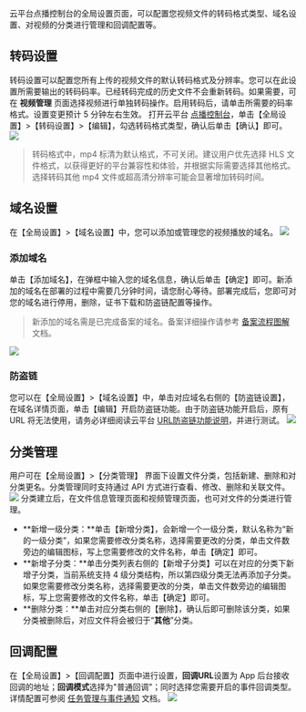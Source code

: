 云平台点播控制台的全局设置页面，可以配置您视频文件的转码格式类型、域名设置、对视频的分类进行管理和回调配置等。

## 转码设置
转码设置可以配置您所有上传的视频文件的默认转码格式及分辨率。您可以在此设置所需要输出的转码码率。已经转码完成的历史文件不会重新转码。如果需要，可在 **视频管理** 页面选择视频进行单独转码操作。启用转码后，请单击所需要的码率格式。设置变更预计 5 分钟左右生效。
打开云平台 [点播控制台](http://console.tcecqpoc.fsphere.cn/video)，单击【全局设置】>【转码设置】>【编辑】，勾选转码格式类型，确认后单击【确认】即可。
![](http://imgcache.tcecqpoc.fsphere.cn/image/mc.qcloudimg.com/static/img/09f2bcad15557a2f9d35b5f745d7f66b/image.png)
>转码格式中，mp4 标清为默认格式，不可关闭。建议用户优先选择 HLS 文件格式，以获得更好的平台兼容性和体验，并根据实际需要选择其他格式。选择转码其他 mp4 文件或超高清分辨率可能会显著增加转码时间。

## 域名设置
在【全局设置】>【域名设置】中，您可以添加或管理您的视频播放的域名。
![](http://imgcache.tcecqpoc.fsphere.cn/image/mc.qcloudimg.com/static/img/e9bedf2ce72d12d827d47a3b201ecd80/image.png)
### 添加域名
单击【添加域名】，在弹框中输入您的域名信息，确认后单击【确定】即可。新添加的域名在部署的过程中需要几分钟时间，请您耐心等待。部署完成后，您即可对您的域名进行停用，删除，证书下载和防盗链配置等操作。
>新添加的域名需是已完成备案的域名。备案详细操作请参考 [备案流程图解](http://tcecqpoc.fsphere.cn/document/product/243/655) 文档。

![](http://imgcache.tcecqpoc.fsphere.cn/image/mc.qcloudimg.com/static/img/f80011e5f8f67b09d593f37ee6088734/image.png)

### 防盗链
您可以在【全局设置】>【域名设置】中，单击对应域名右侧的【防盗链设置】，在域名详情页面，单击【编辑】开启防盗链功能。由于防盗链功能开启后，原有 URL 将无法使用，请务必详细阅读云平台 [URL防盗链功能说明](http://video.qcloud.com/download/docs/QVOD_HotLink_Protection_User_Guide.pdf?_ga=1.9461937.586497180.1511491691)，并进行测试。
![](http://imgcache.tcecqpoc.fsphere.cn/image/mc.qcloudimg.com/static/img/c8b886e335846fef8efd646653b86c10/image.png)

## 分类管理
用户可在【全局设置】>【分类管理】 界面下设置文件分类，包括新建、删除和对分类更名。分类管理同时支持通过 API 方式进行查看、修改、删除和关联文件。
![](http://imgcache.tcecqpoc.fsphere.cn/image/mc.qcloudimg.com/static/img/6c3675e5426e3d5261e906ddbbc8b7ec/image.png)
分类建立后，在文件信息管理页面和视频管理页面，也可对文件的分类进行管理。
-  **新增一级分类：**单击【新增分类】，会新增一个一级分类，默认名称为“新的一级分类”，如果您需要修改分类名称，选择需要更改的分类，单击文件数旁边的编辑图标，写上您需要修改的文件名称，单击【确定】即可。
-  **新增子分类：**单击分类列表右侧的【新增子分类】可以在对应的分类下新增子分类，当前系统支持 4 级分类结构，所以第四级分类无法再添加子分类。如果您需要修改分类名称，选择需要更改的分类，单击文件数旁边的编辑图标，写上您需要修改的文件名称，单击【确定】即可。
-  **删除分类：**单击对应分类右侧的【删除】，确认后即可删除该分类，如果分类被删除后，对应文件将会被归于“**其他**”分类。


## 回调配置
在【全局设置】>【回调配置】页面中进行设置，**回调URL**设置为 App 后台接收回调的地址；**回调模式**选择为"普通回调"；同时选择您需要开启的事件回调类型。详情配置可参阅 [任务管理与事件通知](http://tcecqpoc.fsphere.cn/document/product/266/7829) 文档。
![](http://imgcache.tcecqpoc.fsphere.cn/image/mc.qcloudimg.com/static/img/5ae3c74660be7c531f61bd3e849a4c1b/image.png)


